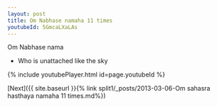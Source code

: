 ```yaml
---
layout: post
title: Om Nabhase namaha 11 times
youtubeId: 5GmcaLXaLAs
---
```

 
 
Om Nabhase nama 
 
 -  Who is unattached like the sky 
 
  
 
  
 
 
 
 
 
 


{% include youtubePlayer.html id=page.youtubeId %}
 
[Next]({{ site.baseurl }}{% link  split1/_posts/2013-03-06-Om sahasra hasthaya namaha 11 times.md%})
 
